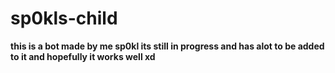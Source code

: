 # sp0kls-child
**this is a bot made by me sp0kl its still in progress and has alot to be added to it and hopefully it works well xd**
